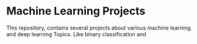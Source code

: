 # Machine Learning Projects
This repository, contains several projects about various machine learning and deep learning Topics.
Like binary classification and 
